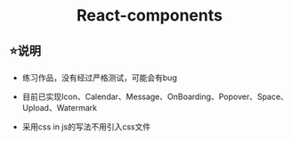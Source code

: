 <h1 align="center">React-components</h1>

## ⭐说明

- 练习作品，没有经过严格测试，可能会有bug

- 目前已实现Icon、Calendar、Message、OnBoarding、Popover、Space、Upload、Watermark

- 采用css in js的写法不用引入css文件

  

  

